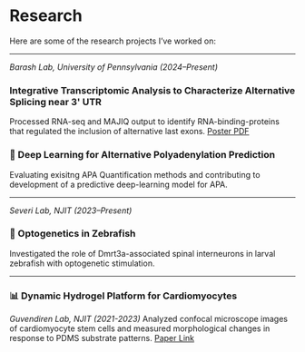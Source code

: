 # Research

Here are some of the research projects I’ve worked on:

---
*Barash Lab, University of Pennsylvania (2024–Present)*  

### Integrative Transcriptomic Analysis to Characterize Alternative Splicing near 3' UTR
Processed RNA-seq and MAJIQ output to identify RNA-binding-proteins that regulated the inclusion of alternative last exons.
[Poster PDF](poster.pdf)

### 🧬 Deep Learning for Alternative Polyadenylation Prediction
Evaluating exisitng APA Quantification methods and contributing to development of a predictive deep-learning model for APA. 

---
*Severi Lab, NJIT (2023–Present)*  
### 🧠 Optogenetics in Zebrafish  
Investigated the role of Dmrt3a-associated spinal interneurons in larval zebrafish with optogenetic stimulation. 

---

### 📊 Dynamic Hydrogel Platform for Cardiomyocytes  
*Guvendiren Lab, NJIT (2021-2023)*
Analyzed confocal microscope images of cardiomyocyte stem cells and measured morphological changes in response to PDMS substrate patterns. 
[Paper Link](https://advanced.onlinelibrary.wiley.com/doi/10.1002/adhm.202402228)
